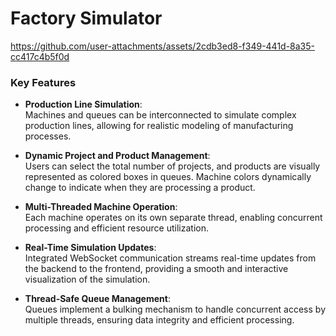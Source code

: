 # Factory Simulator
https://github.com/user-attachments/assets/2cdb3ed8-f349-441d-8a35-cc417c4b5f0d

### Key Features

- **Production Line Simulation**:  
  Machines and queues can be interconnected to simulate complex production lines, allowing for realistic modeling of manufacturing processes.

- **Dynamic Project and Product Management**:  
  Users can select the total number of projects, and products are visually represented as colored boxes in queues. Machine colors dynamically change to indicate when they are processing a product.

- **Multi-Threaded Machine Operation**:  
  Each machine operates on its own separate thread, enabling concurrent processing and efficient resource utilization.

- **Real-Time Simulation Updates**:  
  Integrated WebSocket communication streams real-time updates from the backend to the frontend, providing a smooth and interactive visualization of the simulation.

- **Thread-Safe Queue Management**:  
  Queues implement a bulking mechanism to handle concurrent access by multiple threads, ensuring data integrity and efficient processing.
